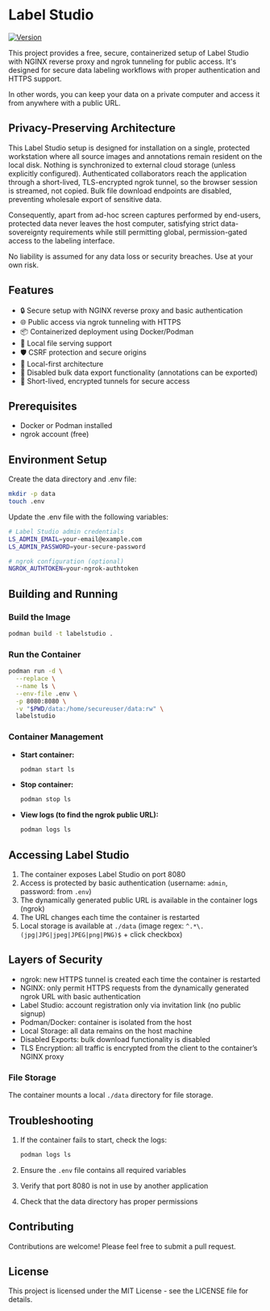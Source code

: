 # Label Studio
[![Version](https://img.shields.io/badge/version-1.0.0-blue.svg)](https://github.com/yourusername/label-studio)


This project provides a free, secure, containerized setup of Label Studio with NGINX reverse proxy and ngrok tunneling for public access. It's designed for secure data labeling workflows with proper authentication and HTTPS support.

In other words, you can keep your data on a private computer and access it from anywhere with a public URL.

## Privacy-Preserving Architecture

This Label Studio setup is designed for installation on a single, protected workstation where all source images and annotations remain resident on the local disk. Nothing is synchronized to external cloud storage (unless explicitly configured). Authenticated collaborators reach the application through a short-lived, TLS-encrypted ngrok tunnel, so the browser session is streamed, not copied. Bulk file download endpoints are disabled, preventing wholesale export of sensitive data.

Consequently, apart from ad-hoc screen captures performed by end-users, protected data never leaves the host computer, satisfying strict data-sovereignty requirements while still permitting global, permission-gated access to the labeling interface.

No liability is assumed for any data loss or security breaches. Use at your own risk.

## Features

- 🔒 Secure setup with NGINX reverse proxy and basic authentication
- 🌐 Public access via ngrok tunneling with HTTPS
- 📦 Containerized deployment using Docker/Podman
- 📁 Local file serving support
- 🛡️ CSRF protection and secure origins
- 🔐 Local-first architecture
- 🚫 Disabled bulk data export functionality (annotations can be exported)
- 🔄 Short-lived, encrypted tunnels for secure access

## Prerequisites

- Docker or Podman installed
- ngrok account (free)

## Environment Setup

Create the data directory and .env file:
```bash
mkdir -p data
touch .env
```

Update the .env file with the following variables:

```bash
# Label Studio admin credentials
LS_ADMIN_EMAIL=your-email@example.com
LS_ADMIN_PASSWORD=your-secure-password

# ngrok configuration (optional)
NGROK_AUTHTOKEN=your-ngrok-authtoken
```

## Building and Running

### Build the Image

```bash
podman build -t labelstudio .
```

### Run the Container

```bash
podman run -d \
  --replace \
  --name ls \
  --env-file .env \
  -p 8080:8080 \
  -v "$PWD/data:/home/secureuser/data:rw" \
  labelstudio
```

### Container Management

- **Start container:**
  ```bash
  podman start ls
  ```

- **Stop container:**
  ```bash
  podman stop ls
  ```

- **View logs (to find the ngrok public URL):**
  ```bash
  podman logs ls
  ```

## Accessing Label Studio

1. The container exposes Label Studio on port 8080
2. Access is protected by basic authentication (username: `admin`, password: from `.env`)
3. The dynamically generated public URL is available in the container logs (ngrok)
4. The URL changes each time the container is restarted
5. Local storage is available at `./data` (image regex: `^.*\.(jpg|JPG|jpeg|JPEG|png|PNG)$` + click checkbox)

## Layers of Security

- ngrok: new HTTPS tunnel is created each time the container is restarted
- NGINX: only permit HTTPS requests from the dynamically generated ngrok URL with basic authentication
- Label Studio: account registration only via invitation link (no public signup)
- Podman/Docker: container is isolated from the host
- Local Storage: all data remains on the host machine
- Disabled Exports: bulk download functionality is disabled
- TLS Encryption: all traffic is encrypted from the client to the container’s NGINX proxy

### File Storage

The container mounts a local `./data` directory for file storage.

## Troubleshooting

1. If the container fails to start, check the logs:
   ```bash
   podman logs ls
   ```

2. Ensure the `.env` file contains all required variables
3. Verify that port 8080 is not in use by another application
4. Check that the data directory has proper permissions

## Contributing

Contributions are welcome! Please feel free to submit a pull request.

## License

This project is licensed under the MIT License - see the LICENSE file for details.